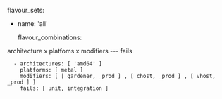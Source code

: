 flavour_sets:
  - name: 'all'


    flavour_combinations:

architecture x platfoms x modifiers  --- fails



      - architectures: [ 'amd64' ]
        platforms: [ metal ]
        modifiers: [ [ gardener, _prod ] , [ chost, _prod ] , [ vhost, _prod ] ]
        fails: [ unit, integration ]
